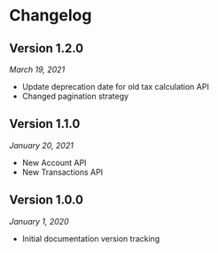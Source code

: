# Changelog

## Version 1.2.0

*March 19, 2021*

* Update deprecation date for old tax calculation API
* Changed pagination strategy

## Version 1.1.0

*January 20, 2021*

* New Account API
* New Transactions API

## Version 1.0.0

*January 1, 2020*

* Initial documentation version tracking

